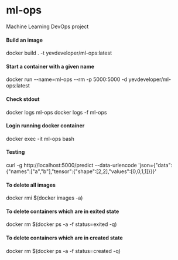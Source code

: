# ml-ops
Machine Learning DevOps project

#### Build an image
docker build . -t yevdeveloper/ml-ops:latest

#### Start a container with a given name
docker run --name=ml-ops --rm -p 5000:5000 -d yevdeveloper/ml-ops:latest

#### Check stdout
docker logs ml-ops
docker logs -f ml-ops

#### Login running docker container
docker exec -it ml-ops  bash

#### Testing
curl -g http://localhost:5000/predict     --data-urlencode 'json={"data":{"names":["a","b"],"tensor":{"shape":[2,2],"values":[0,0,1,1]}}}'

#### To delete all images

docker rmi $(docker images -a)

#### To delete containers which are in exited state

docker rm $(docker ps -a -f status=exited -q)

#### To delete containers which are in created state

docker rm $(docker ps -a -f status=created -q)